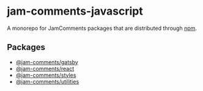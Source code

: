 # jam-comments-javascript

A monorepo for JamComments packages that are distributed through [npm](https://www.npmjs.com/).

## Packages

- [@jam-comments/gatsby](./packages/gatsby)
- [@jam-comments/react](./packages/react)
- [@jam-comments/styles](./packages/styles)
- [@jam-comments/utilities](./packages/utilities)
